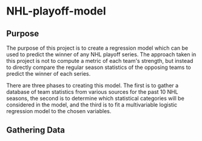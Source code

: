 # NHL-playoff-model

## Purpose

The purpose of this project is to create a regression model which can be used to predict the winner of any NHL playoff series. The approach taken in this project is not to compute a metric of each team's strength, but instead to directly compare the regular season statistics of the opposing teams to predict the winner of each series.

There are three phases to creating this model. The first is to gather a database of team statistics from various sources for the past 10 NHL seasons, the second is to determine which statistical categories will be considered in the model, and the third is to fit a multivariable logistic regression model to the chosen variables.

## Gathering Data

